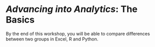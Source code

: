 # _Advancing into Analytics_: The Basics

By the end of this workshop, you will be able to compare differences between two groups in Excel, R and Python.
